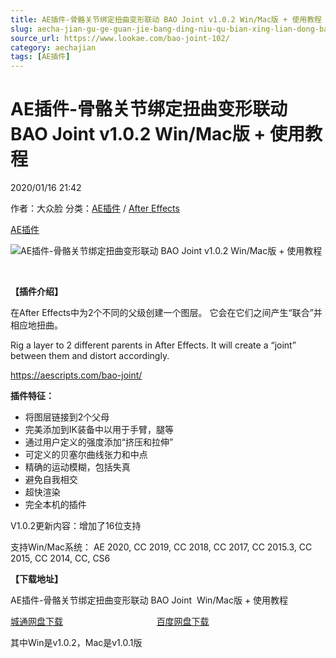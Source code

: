 ```yaml
---
title: AE插件-骨骼关节绑定扭曲变形联动 BAO Joint v1.0.2 Win/Mac版 + 使用教程
slug: aecha-jian-gu-ge-guan-jie-bang-ding-niu-qu-bian-xing-lian-dong-bao-joint-v1-0-2-win-macban-shi-yong-jiao-cheng
source_url: https://www.lookae.com/bao-joint-102/
category: aechajian
tags: [AE插件]
---
```

# AE插件-骨骼关节绑定扭曲变形联动 BAO Joint v1.0.2 Win/Mac版 + 使用教程

2020/01/16 21:42

作者：大众脸
分类：[AE插件](https://www.lookae.com/after-effects/aechajian/) / [After Effects](https://www.lookae.com/after-effects/)

[AE插件](https://www.lookae.com/tag/ae%e6%8f%92%e4%bb%b6/)

![AE插件-骨骼关节绑定扭曲变形联动 BAO Joint v1.0.2 Win/Mac版 + 使用教程](https://www.lookae.com/wp-content/uploads/2019/04/BAO-Joint-.jpg "AE插件-骨骼关节绑定扭曲变形联动 BAO Joint v1.0.2 Win/Mac版 + 使用教程-LookAE.com")

﻿

**【插件介绍】**

在After Effects中为2个不同的父级创建一个图层。 它会在它们之间产生“联合”并相应地扭曲。

Rig a layer to 2 different parents in After Effects. It will create a “joint” between them and distort accordingly.

https://aescripts.com/bao-joint/

**插件特征：**

* 将图层链接到2个父母
* 完美添加到IK装备中以用于手臂，腿等
* 通过用户定义的强度添加“挤压和拉伸”
* 可定义的贝塞尔曲线张力和中点
* 精确的运动模糊，包括失真
* 避免自我相交
* 超快渲染
* 完全本机的插件

V1.0.2更新内容：增加了16位支持

支持Win/Mac系统： AE 2020, CC 2019, CC 2018, CC 2017, CC 2015.3, CC 2015, CC 2014, CC, CS6

**【下载地址】**

AE插件-骨骼关节绑定扭曲变形联动 BAO Joint  Win/Mac版 + 使用教程

[城通网盘下载](https://tc5.us/file/680462-418544840)                                      [百度网盘下载](https://pan.baidu.com/s/1ZzvZ3aHCAiivWzNyenii-A)

其中Win是v1.0.2，Mac是v1.0.1版
